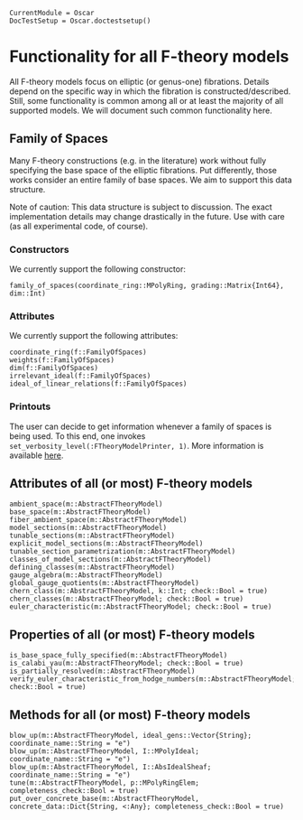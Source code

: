 ```@meta
CurrentModule = Oscar
DocTestSetup = Oscar.doctestsetup()
```

# Functionality for all F-theory models

All F-theory models focus on elliptic (or genus-one) fibrations. Details depend on the specific
way in which the fibration is constructed/described. Still, some functionality is
common among all or at least the majority of all supported models. We will document
such common functionality here.


## Family of Spaces

Many F-theory constructions (e.g. in the literature) work without fully specifying
the base space of the elliptic fibrations. Put differently, those works consider
an entire family of base spaces. We aim to support this data structure.

Note of caution: This data structure is subject to discussion. The exact implementation
details may change drastically in the future. Use with care (as all experimental
code, of course).


### Constructors

We currently support the following constructor:
```@docs
family_of_spaces(coordinate_ring::MPolyRing, grading::Matrix{Int64}, dim::Int)
```

### Attributes

We currently support the following attributes:
```@docs
coordinate_ring(f::FamilyOfSpaces)
weights(f::FamilyOfSpaces)
dim(f::FamilyOfSpaces)
irrelevant_ideal(f::FamilyOfSpaces)
ideal_of_linear_relations(f::FamilyOfSpaces)
```

### Printouts

The user can decide to get information whenever a family of spaces is being used.
To this end, one invokes `set_verbosity_level(:FTheoryModelPrinter, 1)`.
More information is available [here](http://www.thofma.com/Hecke.jl/dev/features/macros/).



## Attributes of all (or most) F-theory models

```@docs
ambient_space(m::AbstractFTheoryModel)
base_space(m::AbstractFTheoryModel)
fiber_ambient_space(m::AbstractFTheoryModel)
model_sections(m::AbstractFTheoryModel)
tunable_sections(m::AbstractFTheoryModel)
explicit_model_sections(m::AbstractFTheoryModel)
tunable_section_parametrization(m::AbstractFTheoryModel)
classes_of_model_sections(m::AbstractFTheoryModel)
defining_classes(m::AbstractFTheoryModel)
gauge_algebra(m::AbstractFTheoryModel)
global_gauge_quotients(m::AbstractFTheoryModel)
chern_class(m::AbstractFTheoryModel, k::Int; check::Bool = true)
chern_classes(m::AbstractFTheoryModel; check::Bool = true)
euler_characteristic(m::AbstractFTheoryModel; check::Bool = true)
```


## Properties of all (or most) F-theory models

```@docs
is_base_space_fully_specified(m::AbstractFTheoryModel)
is_calabi_yau(m::AbstractFTheoryModel; check::Bool = true)
is_partially_resolved(m::AbstractFTheoryModel)
verify_euler_characteristic_from_hodge_numbers(m::AbstractFTheoryModel; check::Bool = true)
```


## Methods for all (or most) F-theory models

```@docs
blow_up(m::AbstractFTheoryModel, ideal_gens::Vector{String}; coordinate_name::String = "e")
blow_up(m::AbstractFTheoryModel, I::MPolyIdeal; coordinate_name::String = "e")
blow_up(m::AbstractFTheoryModel, I::AbsIdealSheaf; coordinate_name::String = "e")
tune(m::AbstractFTheoryModel, p::MPolyRingElem; completeness_check::Bool = true)
put_over_concrete_base(m::AbstractFTheoryModel, concrete_data::Dict{String, <:Any}; completeness_check::Bool = true)
```
